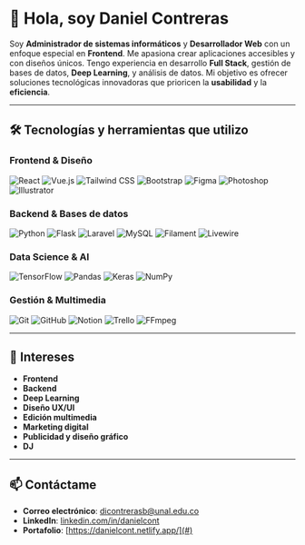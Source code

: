# 👋 Hola, soy Daniel Contreras

Soy **Administrador de sistemas informáticos** y **Desarrollador Web** con un enfoque especial en **Frontend**. Me apasiona crear aplicaciones accesibles y con diseños únicos. Tengo experiencia en desarrollo **Full Stack**, gestión de bases de datos, **Deep Learning**, y análisis de datos. Mi objetivo es ofrecer soluciones tecnológicas innovadoras que prioricen la **usabilidad** y la **eficiencia**.

---

## 🛠️ Tecnologías y herramientas que utilizo

### Frontend & Diseño  
![React](https://img.shields.io/badge/React-20232A?style=for-the-badge&logo=react&logoColor=61DAFB)
![Vue.js](https://img.shields.io/badge/Vue.js-35495E?style=for-the-badge&logo=vuedotjs&logoColor=4FC08D)
![Tailwind CSS](https://img.shields.io/badge/Tailwind_CSS-38B2AC?style=for-the-badge&logo=tailwind-css&logoColor=white)
![Bootstrap](https://img.shields.io/badge/Bootstrap-7952B3?style=for-the-badge&logo=bootstrap&logoColor=white)
![Figma](https://img.shields.io/badge/Figma-F24E1E?style=for-the-badge&logo=figma&logoColor=white)
![Photoshop](https://img.shields.io/badge/Photoshop-31A8FF?style=for-the-badge&logo=adobephotoshop&logoColor=white)
![Illustrator](https://img.shields.io/badge/Illustrator-FF9A00?style=for-the-badge&logo=adobeillustrator&logoColor=white)

### Backend & Bases de datos  
![Python](https://img.shields.io/badge/python-3670A0?style=for-the-badge&logo=python&logoColor=ffdd54)
![Flask](https://img.shields.io/badge/Flask-000000?style=for-the-badge&logo=flask&logoColor=white)
![Laravel](https://img.shields.io/badge/Laravel-FF2D20?style=for-the-badge&logo=laravel&logoColor=white)
![MySQL](https://img.shields.io/badge/MySQL-4479A1?style=for-the-badge&logo=mysql&logoColor=white)
![Filament](https://img.shields.io/badge/Filament-7965E0?style=for-the-badge&logoColor=white)
![Livewire](https://img.shields.io/badge/Livewire-4E56A6?style=for-the-badge&logoColor=white)

### Data Science & AI  
![TensorFlow](https://img.shields.io/badge/TensorFlow-FF6F00?style=for-the-badge&logo=tensorflow&logoColor=white)
![Pandas](https://img.shields.io/badge/Pandas-150458?style=for-the-badge&logo=pandas&logoColor=white)
![Keras](https://img.shields.io/badge/Keras-D00000?style=for-the-badge&logo=keras&logoColor=white)
![NumPy](https://img.shields.io/badge/NumPy-013243?style=for-the-badge&logo=numpy&logoColor=white)

### Gestión & Multimedia  
![Git](https://img.shields.io/badge/Git-F05032?style=for-the-badge&logo=git&logoColor=white)
![GitHub](https://img.shields.io/badge/GitHub-181717?style=for-the-badge&logo=github&logoColor=white)
![Notion](https://img.shields.io/badge/Notion-000000?style=for-the-badge&logo=notion&logoColor=white)
![Trello](https://img.shields.io/badge/Trello-0079BF?style=for-the-badge&logo=trello&logoColor=white)
![FFmpeg](https://img.shields.io/badge/FFmpeg-007808?style=for-the-badge&logo=ffmpeg&logoColor=white)


---

## 🚀 Intereses

- **Frontend**  
- **Backend**  
- **Deep Learning**  
- **Diseño UX/UI**  
- **Edición multimedia**  
- **Marketing digital**  
- **Publicidad y diseño gráfico**  
- **DJ**  

---

## 📫 Contáctame

- **Correo electrónico**: [dicontrerasb@unal.edu.co](mailto:dicontrerasb@unal.edu.co)  
- **LinkedIn**: [linkedin.com/in/danielcont](#)  
- **Portafolio**: [https://danielcont.netlify.app/](#)
